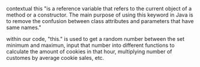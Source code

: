contextual this "is a reference variable that refers to the current object of a method or a constructor. The main purpose of using this keyword in Java is to remove the confusion between class attributes and parameters that have same names."

within our code, "this." is used to get a random number between the set minimum and maximun, input that number into different functions to calculate the amount of cookies in that hour, multiplying number of customes by average cookie sales, etc.

